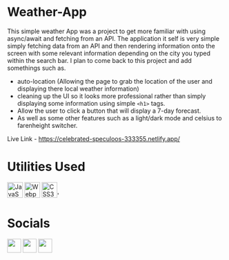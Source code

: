# Weather-App #
This simple weather App was a project to get more familiar with using async/await and fetching from an API.
The application it self is very simple simply fetching data from an API and then rendering information onto the screen with some
relevant information depending on the city you typed within the search bar. I plan to come back to this project and add somethings
such as.
- auto-location (Allowing the page to grab the location of the user and displaying there local weather information)
- cleaning up the UI so it looks more professional rather than simply displaying some information using simple `<h1>` tags.
- Allow the user to click a button that will display a 7-day forecast.
- As well as some other features such as a light/dark mode and celsius to farenheight switcher.

Live Link - https://celebrated-speculoos-333355.netlify.app/

# Utilities Used #
<a href="https://developer.mozilla.org/en-US/docs/Web/JavaScript" target="_blank" rel="noreferrer"><img src="https://raw.githubusercontent.com/danielcranney/readme-generator/main/public/icons/skills/javascript-colored.svg" width="36" height="36" alt="JavaScript" /></a>
<a href="https://webpack.js.org/" target="_blank" rel="noreferrer"><img src="https://raw.githubusercontent.com/danielcranney/readme-generator/main/public/icons/skills/webpack-colored.svg" width="36" height="36" alt="Webpack" /></a>
<a href="https://www.w3.org/TR/CSS/#css" target="_blank" rel="noreferrer"><img src="https://raw.githubusercontent.com/danielcranney/readme-generator/main/public/icons/skills/css3-colored.svg" width="36" height="36" alt="CSS3" /></a>'

# Socials #
<p align="left"> <a href="https://www.facebook.com/bryan.fines" target="_blank" rel="noreferrer"><img src="https://raw.githubusercontent.com/danielcranney/readme-generator/main/public/icons/socials/facebook.svg" width="32" height="32" /></a> <a href="https://www.github.com/BryanF1nes" target="_blank" rel="noreferrer"><img src="https://raw.githubusercontent.com/danielcranney/readme-generator/main/public/icons/socials/github.svg" width="32" height="32" /></a> <a href="https://www.linkedin.com/in/bryan-fines-a44384270/" target="_blank" rel="noreferrer"><img src="https://raw.githubusercontent.com/danielcranney/readme-generator/main/public/icons/socials/linkedin.svg" width="32" height="32" /></a></p>
